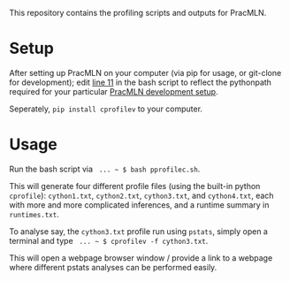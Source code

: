 This repository contains the profiling scripts and outputs for PracMLN.

# Setup

After setting up PracMLN on your computer (via pip for usage, or git-clone for development); edit [line 11](https://github.com/kaivalyar/PracTests/blob/master/Profile/progressive/pprofilec.sh#L11) in the bash script to reflect the pythonpath required for your particular [PracMLN development setup](https://kaivalyar.github.io/gsoc18-pracmln/posts/mln-inference/#pracmln-setup).

Seperately, `pip install cprofilev` to your computer.

# Usage

Run the bash script via ` ... ~ $ bash pprofilec.sh`.

This will generate four different profile files (using the built-in python `cprofile`): `cython1.txt`, `cython2.txt`, `cython3.txt`, and `cython4.txt`, each with more and more complicated inferences, and a runtime summary in `runtimes.txt`.

To analyse say, the `cython3.txt` profile run using `pstats`, simply open a terminal and type ` ... ~ $ cprofilev -f cython3.txt`.

This will open a webpage browser window / provide a link to a webpage where different pstats analyses can be performed easily.
